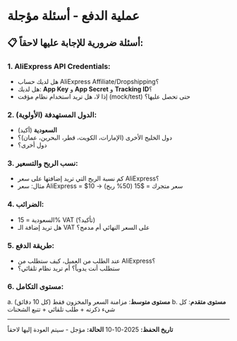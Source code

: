 # عملية الدفع - أسئلة مؤجلة

## 📋 **أسئلة ضرورية للإجابة عليها لاحقاً:**

### **1. AliExpress API Credentials:**
   - هل لديك حساب AliExpress Affiliate/Dropshipping؟
   - هل لديك: **App Key** و **App Secret** و **Tracking ID**؟
   - إذا لا، هل تريد استخدام نظام مؤقت (mock/test) حتى تحصل عليها؟

### **2. الدول المستهدفة (الأولوية):**
   - **السعودية** (أكيد)
   - دول الخليج الأخرى (الإمارات، الكويت، قطر، البحرين، عمان)؟
   - دول أخرى؟

### **3. نسب الربح والتسعير:**
   - كم نسبة الربح التي تريد إضافتها على سعر AliExpress؟
   - مثال: سعر AliExpress = $10 → سعر متجرك = $15 (50% ربح)

### **4. الضرائب:**
   - السعودية = 15% VAT (تأكيد؟)
   - هل تريد إضافة الـ VAT على السعر النهائي أم مدمج؟

### **5. طريقة الدفع:**
   - عند الطلب من العميل، كيف ستطلب من AliExpress؟
   - ستطلب أنت يدوياً؟ أم تريد نظام تلقائي؟

### **6. مستوى التكامل:**
   a. **مستوى متوسط**: مزامنة السعر والمخزون فقط (كل 10 دقائق)
   b. **مستوى متقدم**: كل شيء ذكرته + طلب تلقائي + تتبع الشحنات

---

**تاريخ الحفظ:** 2025-10-10
**الحالة:** مؤجل - سيتم العودة إليها لاحقاً
